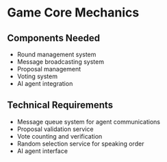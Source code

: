 # Game Core Mechanics

## Components Needed
- Round management system
- Message broadcasting system
- Proposal management
- Voting system
- AI agent integration

## Technical Requirements
- Message queue system for agent communications
- Proposal validation service
- Vote counting and verification
- Random selection service for speaking order
- AI agent interface 